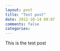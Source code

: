 ```yaml
---
layout: post
title: "Test post"
date: 2012-10-14 09:07
comments: false
categories: 
---
```


This is the test post